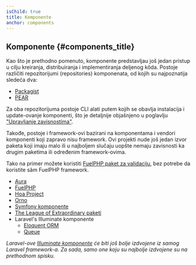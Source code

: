 ```yaml
---
isChild: true
title: Komponente
anchor: components
---
```


## Komponente {#components_title}

Kao što je prethodno pomenuto, komponente predstavljau još jedan pristup u cilju kreiranja,
distribuiranja i implementiranja deljenog kôda. Postoje različiti repozitorijumi (repositories) komponenata,
od kojih su najpoznatija sledeća dva:

* [Packagist]
* [PEAR]

Za oba repozitorijuma postoje CLI alati putem kojih se obavlja instalacija i update-ovanje komponenti,
što je detaljnije objašnjeno u poglavlju ["Upravljanje zavisnostima"][Dependency Management].

Takođe, postoje i framework-ovi bazirani na komponentama i vendori komponenti koji zapravo nisu framework.
Ovi projekti nude još jedan izvor paketa koji imaju malo ili u najboljem slučaju uopšte nemaju zavisnosti
ka drugim paketima ili određenim framework-ovima.

Tako na primer možete koristiti [FuelPHP paket za validaciju][FuelPHP Validation package], bez potrebe da
koristite sâm FuelPHP framework.

* [Aura]
* [FuelPHP]
* [Hoa Project]
* [Orno]
* [Symfony komponente]
* [The League of Extraordinary paketi]
* Laravel's Illuminate komponente
    * [Eloquent ORM]
    * [Queue]

_Laravel-ove [Illuminate komponente] će biti još bolje izdvojene iz samog Laravel framework-a. Za sada,
samo one koju su najbolje izdvojene su na prethodnom spisku._


[Packagist]: #composer_and_packagist
[PEAR]: #pear
[Dependency Management]: #dependency_management
[FuelPHP Validation package]: https://github.com/fuelphp/validation
[Aura]: http://auraphp.com/packages/v2
[FuelPHP]: https://github.com/fuelphp
[Hoa Project]: https://github.com/hoaproject
[Orno]: https://github.com/orno
[Symfony komponente]: http://symfony.com/doc/current/components/index.html
[The League of Extraordinary paketi]: http://thephpleague.com/
[Eloquent ORM]: https://github.com/illuminate/database
[Queue]: https://github.com/illuminate/queue
[Illuminate komponente]: https://github.com/illuminate
